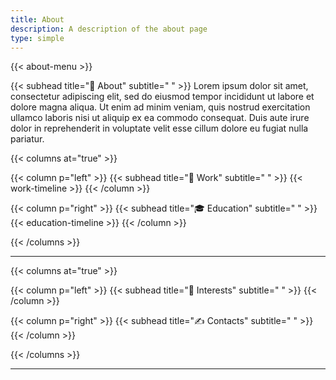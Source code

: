 ```yaml
---
title: About
description: A description of the about page
type: simple
---
```


{{< about-menu >}}

{{< subhead title="👋 About" subtitle=" " >}}
Lorem ipsum dolor sit amet, consectetur adipiscing elit, sed do eiusmod tempor incididunt ut labore et dolore magna aliqua. Ut enim ad minim veniam, quis nostrud exercitation ullamco laboris nisi ut aliquip ex ea commodo consequat. Duis aute irure dolor in reprehenderit in voluptate velit esse cillum dolore eu fugiat nulla pariatur.

{{< columns at="true" >}}

{{< column p="left" >}}
{{< subhead title="💼 Work" subtitle=" " >}}
{{< work-timeline >}}
{{< /column >}}

{{< column p="right" >}}
{{< subhead title="🎓 Education" subtitle=" " >}}
{{< education-timeline >}}
{{< /column >}}

{{< /columns >}}

---

{{< columns at="true" >}}

{{< column p="left" >}}
{{< subhead title="🤖 Interests" subtitle=" " >}}
{{< /column >}}

{{< column p="right" >}}
{{< subhead title="✍️ Contacts" subtitle=" " >}}
{{< /column >}}

{{< /columns >}}

---